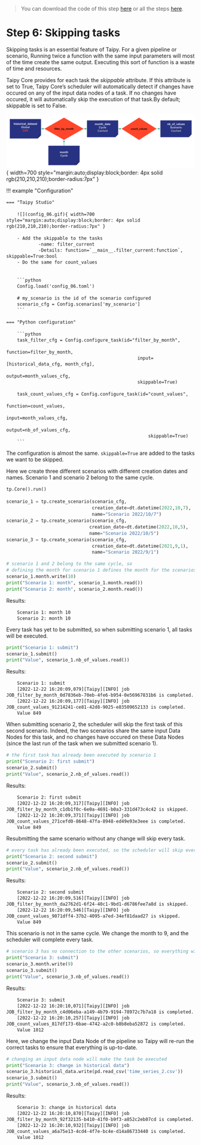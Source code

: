 > You can download the code of this step [here](../src/step_06.py) or all the steps [here](https://github.com/Avaiga/taipy-getting-started-core/tree/develop/src).

# Step 6: Skipping tasks

Skipping tasks is an essential feature of Taipy. For a given pipeline or scenario, Running twice a function with the same input parameters will most of the time create the same output. Executing this sort of function is a waste of time and resources.

Taipy Core provides for each task the _skippable_ attribute. If this attribute is set to True, Taipy Core’s scheduler will automatically detect if changes have occured on any of the input data nodes of a task. If no changes have occured, it will automatically skip the execution of that task.By default; skippable is set to False. 


![](config_06.svg){ width=700 style="margin:auto;display:block;border: 4px solid rgb(210,210,210);border-radius:7px" }

!!! example "Configuration"

    === "Taipy Studio"

        ![](config_06.gif){ width=700 style="margin:auto;display:block;border: 4px solid rgb(210,210,210);border-radius:7px" }

        - Add the skippable to the tasks
                -name: filter_current
                -Details: function=`__main__.filter_current:function`, skippable=True:bool
        - Do the same for count_values


        ```python
        Config.load('config_06.toml')

        # my_scenario is the id of the scenario configured
        scenario_cfg = Config.scenarios['my_scenario']
        ```

    === "Python configuration"

        ```python
        task_filter_cfg = Config.configure_task(id="filter_by_month",
                                                     function=filter_by_month,
                                                     input=[historical_data_cfg, month_cfg],
                                                     output=month_values_cfg,
                                                     skippable=True)

        task_count_values_cfg = Config.configure_task(id="count_values",
                                                         function=count_values,
                                                         input=month_values_cfg,
                                                         output=nb_of_values_cfg,
                                                         skippable=True)
        ```

The configuration is almost the same. `skippable=True` are added to the tasks we want to be skipped.

Here we create three different scenarios with different creation dates and names. Scenario 1 and scenario 2 belong to the same cycle.


```python
tp.Core().run()

scenario_1 = tp.create_scenario(scenario_cfg,
                                creation_date=dt.datetime(2022,10,7),
                                name="Scenario 2022/10/7")
scenario_2 = tp.create_scenario(scenario_cfg,
                               creation_date=dt.datetime(2022,10,5),
                               name="Scenario 2022/10/5")
scenario_3 = tp.create_scenario(scenario_cfg,
                                creation_date=dt.datetime(2021,9,1),
                                name="Scenario 2022/9/1")
```


```python
# scenario 1 and 2 belong to the same cycle, so 
# defining the month for scenario 1 defines the month for the scenarios in the cycle
scenario_1.month.write(10)
print("Scenario 1: month", scenario_1.month.read())
print("Scenario 2: month", scenario_2.month.read())
```

Results:
```
    Scenario 1: month 10
    Scenario 2: month 10
```

Every task has yet to be submitted, so when submitting scenario 1, all tasks will be executed.

```python
print("Scenario 1: submit")
scenario_1.submit()
print("Value", scenario_1.nb_of_values.read())
```

Results:

```
    Scenario 1: submit
    [2022-12-22 16:20:09,079][Taipy][INFO] job JOB_filter_by_month_0d7836eb-70eb-4fe6-b954-0e56967831b6 is completed.
    [2022-12-22 16:20:09,177][Taipy][INFO] job JOB_count_values_91214241-ce81-42d8-9025-e83509652133 is completed.
    Value 849
```

When submitting scenario 2, the scheduler will skip the first task of this second scenario. Indeed, the two scenarios share the same input Data Nodes for this task, and no changes have occured on these Data Nodes (since the last run of the task when we submitted scenario 1).

```python
# the first task has already been executed by scenario 1
print("Scenario 2: first submit")
scenario_2.submit()
print("Value", scenario_2.nb_of_values.read())
```

Results:
```
    Scenario 2: first submit
    [2022-12-22 16:20:09,317][Taipy][INFO] job JOB_filter_by_month_c1db1f0c-6e0a-4691-b0a3-331d473c4c42 is skipped.
    [2022-12-22 16:20:09,371][Taipy][INFO] job JOB_count_values_271cefd0-8648-47fa-8948-ed49e93e3eee is completed.
    Value 849
```

Resubmitting the same scenario without any change will skip every task.

```python
# every task has already been executed, so the scheduler will skip everything
print("Scenario 2: second submit")
scenario_2.submit()
print("Value", scenario_2.nb_of_values.read())
```

Results:
```
    Scenario 2: second submit
    [2022-12-22 16:20:09,516][Taipy][INFO] job JOB_filter_by_month_da2762d1-6f24-40c1-9bd1-d6786fee7a8d is skipped.
    [2022-12-22 16:20:09,546][Taipy][INFO] job JOB_count_values_9071dff4-37b2-4095-a7ed-34ef81daad27 is skipped.
    Value 849
```

This scenario is not in the same cycle. We change the month to 9, and the scheduler will complete every task. 


```python
# scenario 3 has no connection to the other scenarios, so everything will be executed
print("Scenario 3: submit")
scenario_3.month.write(9)
scenario_3.submit()
print("Value", scenario_3.nb_of_values.read())
```

Results:
```
    Scenario 3: submit
    [2022-12-22 16:20:10,071][Taipy][INFO] job JOB_filter_by_month_c4d06eba-a149-4b79-9194-78972c7b7a18 is completed.
    [2022-12-22 16:20:10,257][Taipy][INFO] job JOB_count_values_817df173-6bae-4742-a2c0-b8b8eba52872 is completed.
    Value 1012
```  

Here, we change the input Data Node of the pipeline so Taipy will re-run the correct tasks to ensure that everything is up-to-date.


```python
# changing an input data node will make the task be executed
print("Scenario 3: change in historical data")
scenario_3.historical_data.write(pd.read_csv('time_series_2.csv'))
scenario_3.submit()
print("Value", scenario_3.nb_of_values.read())
```

Results:

```
    Scenario 3: change in historical data
    [2022-12-22 16:20:10,870][Taipy][INFO] job JOB_filter_by_month_92f32135-b410-41f0-b9f3-a852c2eb07cd is completed.
    [2022-12-22 16:20:10,932][Taipy][INFO] job JOB_count_values_a6a75e13-4cd4-4f7e-bc4e-d14a86733440 is completed.
    Value 1012
```

